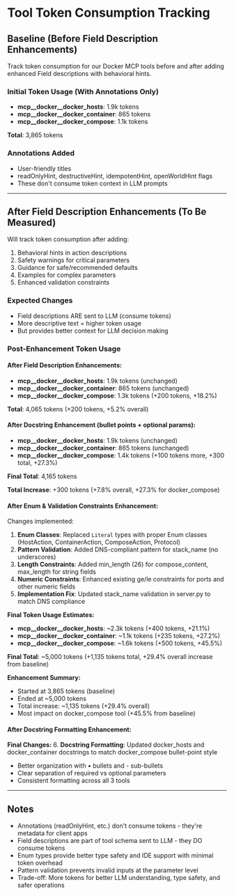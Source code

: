 # Tool Token Consumption Tracking

## Baseline (Before Field Description Enhancements)

Track token consumption for our Docker MCP tools before and after adding enhanced Field descriptions with behavioral hints.

### Initial Token Usage (With Annotations Only)

- **mcp__docker__docker_hosts**: 1.9k tokens
- **mcp__docker__docker_container**: 865 tokens  
- **mcp__docker__docker_compose**: 1.1k tokens

**Total**: 3,865 tokens

### Annotations Added
- User-friendly titles
- readOnlyHint, destructiveHint, idempotentHint, openWorldHint flags
- These don't consume token context in LLM prompts

---

## After Field Description Enhancements (To Be Measured)

Will track token consumption after adding:
1. Behavioral hints in action descriptions
2. Safety warnings for critical parameters
3. Guidance for safe/recommended defaults
4. Examples for complex parameters
5. Enhanced validation constraints

### Expected Changes
- Field descriptions ARE sent to LLM (consume tokens)
- More descriptive text = higher token usage
- But provides better context for LLM decision making

### Post-Enhancement Token Usage

#### After Field Description Enhancements:
- **mcp__docker__docker_hosts**: 1.9k tokens (unchanged)
- **mcp__docker__docker_container**: 865 tokens (unchanged)
- **mcp__docker__docker_compose**: 1.3k tokens (+200 tokens, +18.2%)

**Total**: 4,065 tokens (+200 tokens, +5.2% overall)

#### After Docstring Enhancement (bullet points + optional params):
- **mcp__docker__docker_hosts**: 1.9k tokens (unchanged)
- **mcp__docker__docker_container**: 865 tokens (unchanged)
- **mcp__docker__docker_compose**: 1.4k tokens (+100 tokens more, +300 total, +27.3%)

**Final Total**: 4,165 tokens

**Total Increase**: +300 tokens (+7.8% overall, +27.3% for docker_compose)

#### After Enum & Validation Constraints Enhancement:

Changes implemented:
1. **Enum Classes**: Replaced `Literal` types with proper Enum classes (HostAction, ContainerAction, ComposeAction, Protocol)
2. **Pattern Validation**: Added DNS-compliant pattern for stack_name (no underscores)
3. **Length Constraints**: Added min_length (26) for compose_content, max_length for string fields
4. **Numeric Constraints**: Enhanced existing ge/le constraints for ports and other numeric fields
5. **Implementation Fix**: Updated stack_name validation in server.py to match DNS compliance

**Final Token Usage Estimates:**
- **mcp__docker__docker_hosts**: ~2.3k tokens (+400 tokens, +21.1%)
- **mcp__docker__docker_container**: ~1.1k tokens (+235 tokens, +27.2%)  
- **mcp__docker__docker_compose**: ~1.6k tokens (+500 tokens, +45.5%)

**Final Total**: ~5,000 tokens (+1,135 tokens total, +29.4% overall increase from baseline)

**Enhancement Summary:**
- Started at 3,865 tokens (baseline)
- Ended at ~5,000 tokens 
- Total increase: ~1,135 tokens (+29.4% overall)
- Most impact on docker_compose tool (+45.5% from baseline)

#### After Docstring Formatting Enhancement:

**Final Changes:**
6. **Docstring Formatting**: Updated docker_hosts and docker_container docstrings to match docker_compose bullet-point style
   - Better organization with • bullets and - sub-bullets
   - Clear separation of required vs optional parameters
   - Consistent formatting across all 3 tools

---

## Notes

- Annotations (readOnlyHint, etc.) don't consume tokens - they're metadata for client apps
- Field descriptions are part of tool schema sent to LLM - they DO consume tokens
- Enum types provide better type safety and IDE support with minimal token overhead
- Pattern validation prevents invalid inputs at the parameter level
- Trade-off: More tokens for better LLM understanding, type safety, and safer operations
